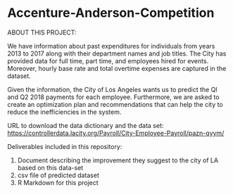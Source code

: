 # Accenture-Anderson-Competition

ABOUT THIS PROJECT:

We have information about past expenditures for individuals from years 2013 to 2017 along with their department names and job titles. The City has provided data for full time, part time, and employees hired for events. Moreover, hourly base rate and total overtime expenses are captured in the dataset.

Given the information, the City of Los Angeles wants us to predict the Ql and Q2 2018 payments for each employee. Furthermore, we are asked to create an optimization plan and recommendations that can help the city to reduce the inefficiencies in the system. 

URL to download the data dictionary and the data set:
https://controllerdata.lacity.org/Payroll/City-Employee-Payroll/pazn-qyym/


Deliverables included in this repository:

1. Document describing the improvement they suggest to the city of LA based on this data-set
2. csv file of predicted dataset
3. R Markdown for this project
